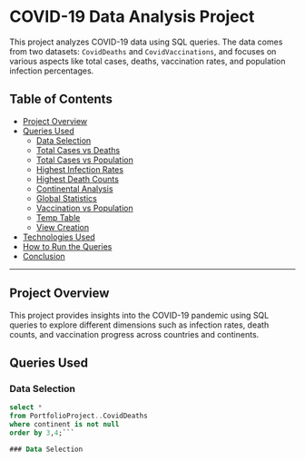 # COVID-19 Data Analysis Project

This project analyzes COVID-19 data using SQL queries. The data comes from two datasets: `CovidDeaths` and `CovidVaccinations`, and focuses on various aspects like total cases, deaths, vaccination rates, and population infection percentages.

## Table of Contents
- [Project Overview](#project-overview)
- [Queries Used](#queries-used)
  - [Data Selection](#data-selection)
  - [Total Cases vs Deaths](#total-cases-vs-deaths)
  - [Total Cases vs Population](#total-cases-vs-population)
  - [Highest Infection Rates](#highest-infection-rates)
  - [Highest Death Counts](#highest-death-counts)
  - [Continental Analysis](#continental-analysis)
  - [Global Statistics](#global-statistics)
  - [Vaccination vs Population](#vaccination-vs-population)
  - [Temp Table](#temp-table)
  - [View Creation](#view-creation)
- [Technologies Used](#technologies-used)
- [How to Run the Queries](#how-to-run-the-queries)
- [Conclusion](#conclusion)

---

## Project Overview

This project provides insights into the COVID-19 pandemic using SQL queries to explore different dimensions such as infection rates, death counts, and vaccination progress across countries and continents.

## Queries Used

### Data Selection

```sql
select *
from PortfolioProject..CovidDeaths
where continent is not null
order by 3,4;```

### Data Selection
